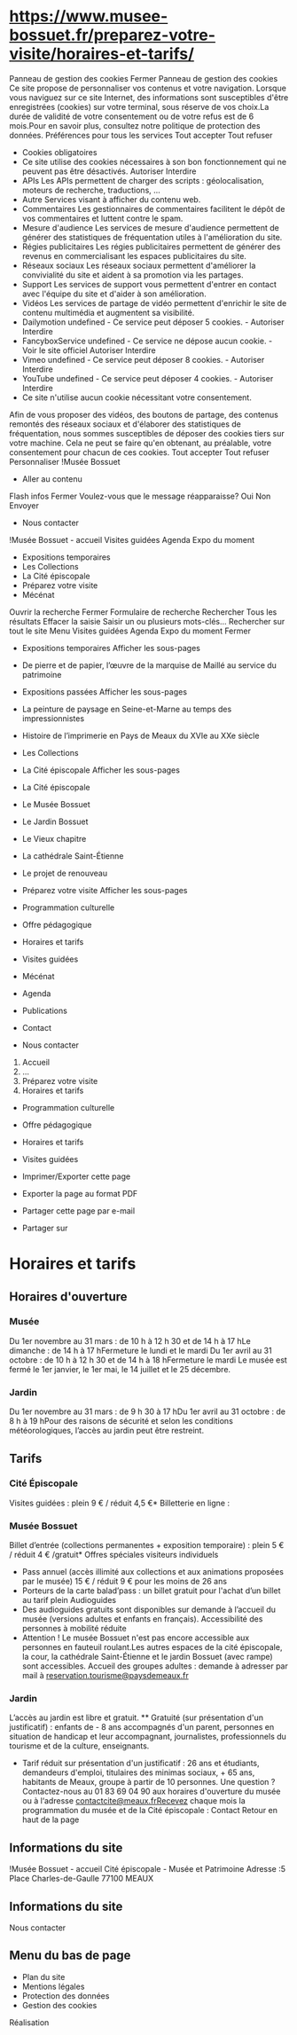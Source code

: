 # https://www.musee-bossuet.fr/preparez-votre-visite/horaires-et-tarifs/

Panneau de gestion des cookies
Fermer 
Panneau de gestion des cookies
Ce site propose de personnaliser vos contenus et votre navigation. Lorsque vous naviguez sur ce site Internet, des informations sont susceptibles d'être enregistrées (cookies) sur votre terminal, sous réserve de vos choix.La durée de validité de votre consentement ou de votre refus est de 6 mois.Pour en savoir plus, consultez notre politique de protection des données.
Préférences pour tous les services
Tout accepter Tout refuser 
 * Cookies obligatoires
 * Ce site utilise des cookies nécessaires à son bon fonctionnement qui ne peuvent pas être désactivés.
Autoriser Interdire 
 * APIs
Les APIs permettent de charger des scripts : géolocalisation, moteurs de recherche, traductions, ... 
 * Autre
Services visant à afficher du contenu web. 
 * Commentaires
Les gestionnaires de commentaires facilitent le dépôt de vos commentaires et luttent contre le spam. 
 * Mesure d'audience
Les services de mesure d'audience permettent de générer des statistiques de fréquentation utiles à l'amélioration du site. 
 * Régies publicitaires
Les régies publicitaires permettent de générer des revenus en commercialisant les espaces publicitaires du site. 
 * Réseaux sociaux
Les réseaux sociaux permettent d'améliorer la convivialité du site et aident à sa promotion via les partages. 
 * Support
Les services de support vous permettent d'entrer en contact avec l'équipe du site et d'aider à son amélioration. 
 * Vidéos
Les services de partage de vidéo permettent d'enrichir le site de contenu multimédia et augmentent sa visibilité. 
 * Dailymotion undefined - Ce service peut déposer 5 cookies. - 
Autoriser Interdire 
 * FancyboxService undefined - Ce service ne dépose aucun cookie. - Voir le site officiel 
Autoriser Interdire 
 * Vimeo undefined - Ce service peut déposer 8 cookies. - 
Autoriser Interdire 
 * YouTube undefined - Ce service peut déposer 4 cookies. - 
Autoriser Interdire 
 * Ce site n'utilise aucun cookie nécessitant votre consentement.

Afin de vous proposer des vidéos, des boutons de partage, des contenus remontés des réseaux sociaux et d'élaborer des statistiques de fréquentation, nous sommes susceptibles de déposer des cookies tiers sur votre machine. Cela ne peut se faire qu'en obtenant, au préalable, votre consentement pour chacun de ces cookies. Tout accepter Tout refuser Personnaliser 
!Musée Bossuet
 * Aller au contenu

Flash infos
Fermer
Voulez-vous que le message réapparaisse? 
Oui 
Non 
Envoyer
 * Nous contacter

!Musée Bossuet - accueil
Visites guidées
Agenda
Expo du moment
 * Expositions temporaires 
 * Les Collections
 * La Cité épiscopale 
 * Préparez votre visite 
 * Mécénat

Ouvrir la recherche
Fermer
Formulaire de recherche
Rechercher
Tous les résultats
Effacer la saisie Saisir un ou plusieurs mots-clés…
Rechercher sur tout le site
Menu
Visites guidées
Agenda
Expo du moment
Fermer
 * Expositions temporaires Afficher les sous-pages
 * De pierre et de papier, l’œuvre de la marquise de Maillé au service du patrimoine
 * Expositions passées Afficher les sous-pages
 * La peinture de paysage en Seine-et-Marne au temps des impressionnistes
 * Histoire de l’imprimerie en Pays de Meaux du XVIe au XXe siècle
 * Les Collections
 * La Cité épiscopale Afficher les sous-pages
 * La Cité épiscopale
 * Le Musée Bossuet
 * Le Jardin Bossuet
 * Le Vieux chapitre
 * La cathédrale Saint-Étienne
 * Le projet de renouveau
 * Préparez votre visite Afficher les sous-pages
 * Programmation culturelle
 * Offre pédagogique
 * Horaires et tarifs
 * Visites guidées
 * Mécénat

 * Agenda
 * Publications
 * Contact

 * Nous contacter

 1. Accueil
 2. ...
 3. Préparez votre visite
 4. Horaires et tarifs
 * Programmation culturelle
 * Offre pédagogique
 * Horaires et tarifs
 * Visites guidées

 * Imprimer/Exporter cette page
 * Exporter la page au format PDF
 * Partager cette page par e-mail
 * Partager sur

# Horaires et tarifs
## Horaires d'ouverture
### Musée
Du 1er novembre au 31 mars : de 10 h à 12 h 30 et de 14 h à 17 hLe dimanche : de 14 h à 17 hFermeture le lundi et le mardi
Du 1er avril au 31 octobre : de 10 h à 12 h 30 et de 14 h à 18 hFermeture le mardi
Le musée est fermé le 1er janvier, le 1er mai, le 14 juillet et le 25 décembre.
### Jardin
Du 1er novembre au 31 mars : de 9 h 30 à 17 hDu 1er avril au 31 octobre : de 8 h à 19 hPour des raisons de sécurité et selon les conditions météorologiques, l’accès au jardin peut être restreint.
## Tarifs
### Cité Épiscopale
Visites guidées : plein 9 € / réduit 4,5 €*
Billetterie en ligne : 
### Musée Bossuet
Billet d’entrée (collections permanentes + exposition temporaire) : plein 5 € / réduit 4 € /gratuit*
Offres spéciales visiteurs individuels
- Pass annuel (accès illimité aux collections et aux animations proposées par le musée) 15 € / réduit 9 € pour les moins de 26 ans 
- Porteurs de la carte balad’pass : un billet gratuit pour l'achat d’un billet au tarif plein
Audioguides
- Des audioguides gratuits sont disponibles sur demande à l’accueil du musée (versions adultes et enfants en français).
Accessibilité des personnes à mobilité réduite
- Attention ! Le musée Bossuet n'est pas encore accessible aux personnes en fauteuil roulant.Les autres espaces de la cité épiscopale, la cour, la cathédrale Saint-Étienne et le jardin Bossuet (avec rampe) sont accessibles.
Accueil des groupes adultes : demande à adresser par mail à reservation.tourisme@paysdemeaux.fr
### Jardin
L’accès au jardin est libre et gratuit.
** Gratuité (sur présentation d'un justificatif) : enfants de - 8 ans accompagnés d'un parent, personnes en situation de handicap et leur accompagnant, journalistes, professionnels du tourisme et de la culture, enseignants.
* Tarif réduit sur présentation d'un justificatif : 26 ans et étudiants, demandeurs d'emploi, titulaires des minimas sociaux, + 65 ans, habitants de Meaux, groupe à partir de 10 personnes.
Une question ? Contactez-nous au 01 83 69 04 90 aux horaires d'ouverture du musée ou à l‘adresse contactcite@meaux.frRecevez chaque mois la programmation du musée et de la Cité épiscopale : Contact
Retour en haut de la page 
## Informations du site
!Musée Bossuet - accueil
Cité épiscopale - Musée et Patrimoine
Adresse :5 Place Charles-de-Gaulle 77100 MEAUX
## Informations du site
Nous contacter
## Menu du bas de page
 * Plan du site
 * Mentions légales
 * Protection des données
 * Gestion des cookies

Réalisation
